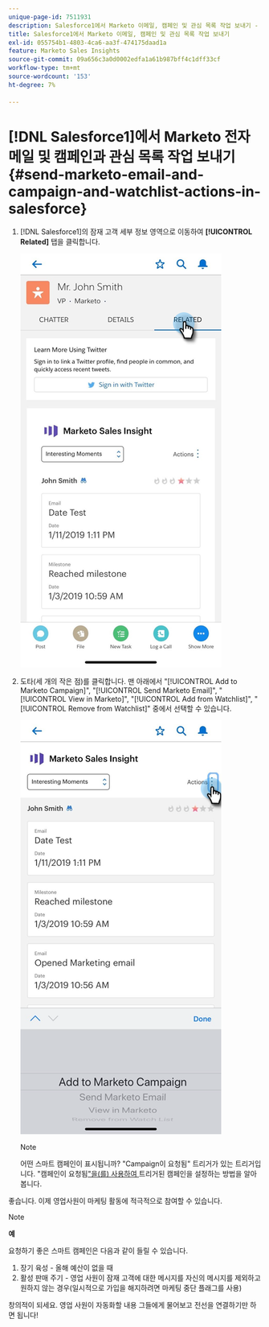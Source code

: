 ```yaml
---
unique-page-id: 7511931
description: Salesforce1에서 Marketo 이메일, 캠페인 및 관심 목록 작업 보내기 - Marketo 문서 - 제품 설명서
title: Salesforce1에서 Marketo 이메일, 캠페인 및 관심 목록 작업 보내기
exl-id: 055754b1-4803-4ca6-aa3f-474175daad1a
feature: Marketo Sales Insights
source-git-commit: 09a656c3a0d0002edfa1a61b987bff4c1dff33cf
workflow-type: tm+mt
source-wordcount: '153'
ht-degree: 7%

---
```


# [!DNL Salesforce1]에서 Marketo 전자 메일 및 캠페인과 관심 목록 작업 보내기 {#send-marketo-email-and-campaign-and-watchlist-actions-in-salesforce}

1. [!DNL Salesforce1]의 잠재 고객 세부 정보 영역으로 이동하여 **[!UICONTROL Related]** 탭을 클릭합니다.

   ![](assets/one-1.png)

1. 도타(세 개의 작은 점)를 클릭합니다. 맨 아래에서 &quot;[!UICONTROL Add to Marketo Campaign]&quot;, &quot;[!UICONTROL Send Marketo Email]&quot;, &quot;[!UICONTROL View in Marketo]&quot;, &quot;[!UICONTROL Add from Watchlist]&quot;, &quot;[!UICONTROL Remove from Watchlist]&quot; 중에서 선택할 수 있습니다.

   ![](assets/two-1.png)

   >[!NOTE]
   >
   >어떤 스마트 캠페인이 표시됩니까? &quot;Campaign이 요청됨&quot; 트리거가 있는 트리거입니다. &quot;캠페인이 요청됨[&quot;을(를) 사용하여 ](/help/marketo/product-docs/core-marketo-concepts/smart-campaigns/flow-actions/request-campaign.md)트리거된 캠페인을 설정하는 방법을 알아봅니다.

좋습니다. 이제 영업사원이 마케팅 활동에 적극적으로 참여할 수 있습니다.

>[!NOTE]
>
>**예**
>
>요청하기 좋은 스마트 캠페인은 다음과 같이 들릴 수 있습니다.
>
>1. 장기 육성 - 올해 예산이 없을 때
>1. 활성 판매 주기 - 영업 사원이 잠재 고객에 대한 메시지를 자신의 메시지를 제외하고 원하지 않는 경우(일시적으로 가입을 해지하려면 마케팅 중단 플래그를 사용)
>
>창의적이 되세요. 영업 사원이 자동화할 내용 그들에게 물어보고 전선을 연결하기만 하면 됩니다!
